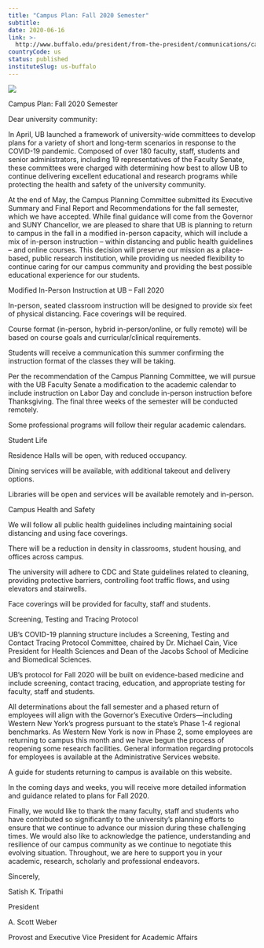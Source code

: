 ```yaml
---
title: "Campus Plan: Fall 2020 Semester"
subtitle: 
date: 2020-06-16
link: >-
  http://www.buffalo.edu/president/from-the-president/communications/campus-fall-planning.html
countryCode: us
status: published
instituteSlug: us-buffalo
---
```

![](http://www.buffalo.edu/president/from-the-president/communications/campus-fall-planning/_jcr_content/image.img.512.auto.jpg/1592229699030.jpg)

Campus Plan: Fall 2020 Semester

Dear university community:

In April, UB launched a framework of university-wide committees to develop plans for a variety of short and long-term scenarios in response to the COVID-19 pandemic. Composed of over 180 faculty, staff, students and senior administrators, including 19 representatives of the Faculty Senate, these committees were charged with determining how best to allow UB to continue delivering excellent educational and research programs while protecting the health and safety of the university community.

At the end of May, the Campus Planning Committee submitted its Executive Summary and Final Report and Recommendations for the fall semester, which we have accepted. While final guidance will come from the Governor and SUNY Chancellor, we are pleased to share that UB is planning to return to campus in the fall in a modified in-person capacity, which will include a mix of in-person instruction – within distancing and public health guidelines – and online courses. This decision will preserve our mission as a place-based, public research institution, while providing us needed flexibility to continue caring for our campus community and providing the best possible educational experience for our students.

Modified In-Person Instruction at UB – Fall 2020

In-person, seated classroom instruction will be designed to provide six feet of physical distancing. Face coverings will be required.

Course format (in-person, hybrid in-person/online, or fully remote) will be based on course goals and curricular/clinical requirements.

Students will receive a communication this summer confirming the instruction format of the classes they will be taking.

Per the recommendation of the Campus Planning Committee, we will pursue with the UB Faculty Senate a modification to the academic calendar to include instruction on Labor Day and conclude in-person instruction before Thanksgiving. The final three weeks of the semester will be conducted remotely.

Some professional programs will follow their regular academic calendars.

Student Life

Residence Halls will be open, with reduced occupancy.

Dining services will be available, with additional takeout and delivery options.

Libraries will be open and services will be available remotely and in-person.

Campus Health and Safety

We will follow all public health guidelines including maintaining social distancing and using face coverings.

There will be a reduction in density in classrooms, student housing, and offices across campus.

The university will adhere to CDC and State guidelines related to cleaning, providing protective barriers, controlling foot traffic flows, and using elevators and stairwells.

Face coverings will be provided for faculty, staff and students.

Screening, Testing and Tracing Protocol

UB’s COVID-19 planning structure includes a Screening, Testing and Contact Tracing Protocol Committee, chaired by Dr. Michael Cain, Vice President for Health Sciences and Dean of the Jacobs School of Medicine and Biomedical Sciences.

UB’s protocol for Fall 2020 will be built on evidence-based medicine and include screening, contact tracing, education, and appropriate testing for faculty, staff and students.

All determinations about the fall semester and a phased return of employees will align with the Governor’s Executive Orders—including Western New York’s progress pursuant to the state’s Phase 1-4 regional benchmarks. As Western New York is now in Phase 2, some employees are returning to campus this month and we have begun the process of reopening some research facilities. General information regarding protocols for employees is available at the Administrative Services website.

A guide for students returning to campus is available on this website.

In the coming days and weeks, you will receive more detailed information and guidance related to plans for Fall 2020.

Finally, we would like to thank the many faculty, staff and students who have contributed so significantly to the university’s planning efforts to ensure that we continue to advance our mission during these challenging times. We would also like to acknowledge the patience, understanding and resilience of our campus community as we continue to negotiate this evolving situation. Throughout, we are here to support you in your academic, research, scholarly and professional endeavors.



Sincerely,



Satish K. Tripathi

President

A. Scott Weber

Provost and Executive Vice President for Academic Affairs